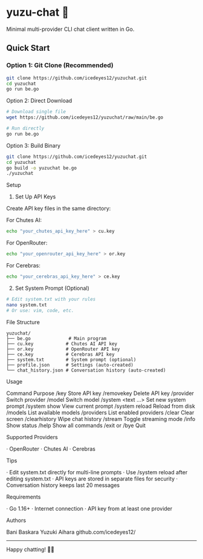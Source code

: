 # yuzu-chat 🍊

Minimal multi-provider CLI chat client written in Go.

## Quick Start

### Option 1: Git Clone (Recommended)
```bash
git clone https://github.com/icedeyes12/yuzuchat.git
cd yuzuchat
go run be.go
```

Option 2: Direct Download

```bash
# Download single file
wget https://github.com/icedeyes12/yuzuchat/raw/main/be.go

# Run directly
go run be.go
```

Option 3: Build Binary

```bash
git clone https://github.com/icedeyes12/yuzuchat.git
cd yuzuchat
go build -o yuzuchat be.go
./yuzuchat
```

Setup

1. Set Up API Keys

Create API key files in the same directory:

For Chutes AI:

```bash
echo "your_chutes_api_key_here" > cu.key
```

For OpenRouter:

```bash
echo "your_openrouter_api_key_here" > or.key
```

For Cerebras:

```bash
echo "your_cerebras_api_key_here" > ce.key
```

2. Set System Prompt (Optional)

```bash
# Edit system.txt with your rules
nano system.txt
# Or use: vim, code, etc.
```

File Structure

```
yuzuchat/
├── be.go              # Main program
├── cu.key            # Chutes AI API key
├── or.key            # OpenRouter API key  
├── ce.key            # Cerebras API key
├── system.txt        # System prompt (optional)
├── profile.json      # Settings (auto-created)
└── chat_history.json # Conversation history (auto-created)
```

Usage

Command Purpose
/key <provider> <key> Store API key
/removekey <provider> Delete API key
/provider <name> Switch provider
/model <name> Switch model
/system <text …> Set new system prompt
/system show View current prompt
/system reload Reload from disk
/models List available models
/providers List enabled providers
/clear Clear screen
/clearhistory Wipe chat history
/stream Toggle streaming mode
/info Show status
/help Show all commands
/exit or /bye Quit

Supported Providers
 
· OpenRouter 
· Chutes AI
· Cerebras 

Tips

· Edit system.txt directly for multi-line prompts
· Use /system reload after editing system.txt
· API keys are stored in separate files for security
· Conversation history keeps last 20 messages

Requirements

· Go 1.16+
· Internet connection
· API key from at least one provider

Authors

Bani Baskara
Yuzuki Aihara
github.com/icedeyes12/

---

Happy chatting! 🍊💕
